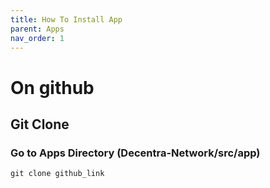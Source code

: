 ```yaml
---
title: How To Install App
parent: Apps
nav_order: 1
---
```


# On github
## Git Clone
### Go to Apps Directory (Decentra-Network/src/app)
`git clone github_link`
